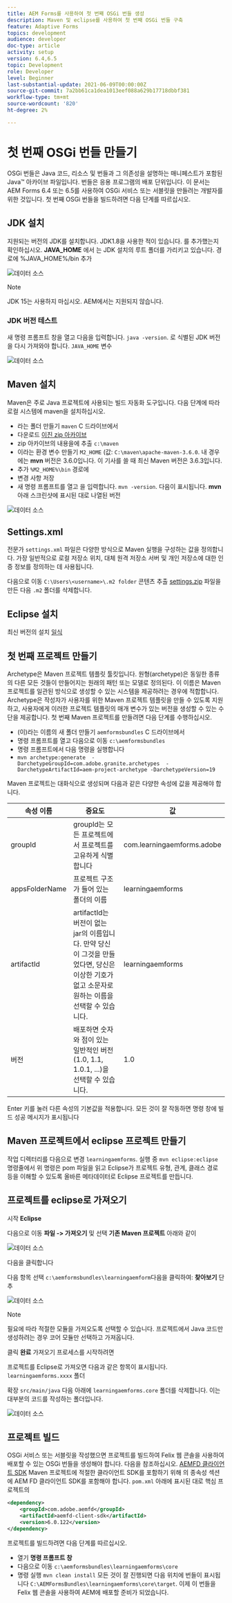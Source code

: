 ```yaml
---
title: AEM Forms를 사용하여 첫 번째 OSGi 번들 생성
description: Maven 및 eclipse를 사용하여 첫 번째 OSGi 번들 구축
feature: Adaptive Forms
topics: development
audience: developer
doc-type: article
activity: setup
version: 6.4,6.5
topic: Development
role: Developer
level: Beginner
last-substantial-update: 2021-06-09T00:00:00Z
source-git-commit: 7a2bb61ca1dea1013eef088a629b17718dbbf381
workflow-type: tm+mt
source-wordcount: '820'
ht-degree: 2%

---
```



# 첫 번째 OSGi 번들 만들기

OSGi 번들은 Java 코드, 리소스 및 번들과 그 의존성을 설명하는 매니페스트가 포함된 Java™ 아카이브 파일입니다. 번들은 응용 프로그램의 배포 단위입니다. 이 문서는 AEM Forms 6.4 또는 6.5를 사용하여 OSGi 서비스 또는 서블릿을 만들려는 개발자를 위한 것입니다. 첫 번째 OSGi 번들을 빌드하려면 다음 단계를 따르십시오.


## JDK 설치

지원되는 버전의 JDK를 설치합니다. JDK1.8을 사용한 적이 있습니다. 를 추가했는지 확인하십시오. **JAVA_HOME** 에서 는 JDK 설치의 루트 폴더를 가리키고 있습니다.
경로에 %JAVA_HOME%/bin 추가

![데이터 소스](assets/java-home.JPG)

>[!NOTE]
> JDK 15는 사용하지 마십시오. AEM에서는 지원되지 않습니다.

### JDK 버전 테스트

새 명령 프롬프트 창을 열고 다음을 입력합니다. `java -version`. 로 식별된 JDK 버전을 다시 가져와야 합니다. `JAVA_HOME` 변수

![데이터 소스](assets/java-version.JPG)

## Maven 설치

Maven은 주로 Java 프로젝트에 사용되는 빌드 자동화 도구입니다. 다음 단계에 따라 로컬 시스템에 maven을 설치하십시오.

* 라는 폴더 만들기 `maven` C 드라이브에서
* 다운로드 [이진 zip 아카이브](http://maven.apache.org/download.cgi)
* zip 아카이브의 내용을에 추출 `c:\maven`
* 이라는 환경 변수 만들기 `M2_HOME` (값: `C:\maven\apache-maven-3.6.0`. 내 경우에는 **mvn** 버전은 3.6.0입니다. 이 기사를 쓸 때 최신 Maven 버전은 3.6.3입니다.
* 추가 `%M2_HOME%\bin` 경로에
* 변경 사항 저장
* 새 명령 프롬프트를 열고 을 입력합니다. `mvn -version`. 다음이 표시됩니다. **mvn** 아래 스크린샷에 표시된 대로 나열된 버전

![데이터 소스](assets/mvn-version.JPG)

## Settings.xml

전문가 `settings.xml` 파일은 다양한 방식으로 Maven 실행을 구성하는 값을 정의합니다. 가장 일반적으로 로컬 저장소 위치, 대체 원격 저장소 서버 및 개인 저장소에 대한 인증 정보를 정의하는 데 사용됩니다.

다음으로 이동 `C:\Users\<username>\.m2 folder`
콘텐츠 추출 [settings.zip](assets/settings.zip) 파일을 만든 다음 `.m2` 폴더를 삭제합니다.

## Eclipse 설치

최신 버전의 설치 [일식](https://www.eclipse.org/downloads/)

## 첫 번째 프로젝트 만들기

Archetype은 Maven 프로젝트 템플릿 툴킷입니다. 원형(archetype)은 동일한 종류의 다른 모든 것들이 만들어지는 원래의 패턴 또는 모델로 정의된다. 이 이름은 Maven 프로젝트를 일관된 방식으로 생성할 수 있는 시스템을 제공하려는 경우에 적합합니다. Archetype은 작성자가 사용자를 위한 Maven 프로젝트 템플릿을 만들 수 있도록 지원하고, 사용자에게 이러한 프로젝트 템플릿의 매개 변수가 있는 버전을 생성할 수 있는 수단을 제공합니다.
첫 번째 Maven 프로젝트를 만들려면 다음 단계를 수행하십시오.

* (이)라는 이름의 새 폴더 만들기 `aemformsbundles` C 드라이브에서
* 명령 프롬프트를 열고 다음으로 이동 `c:\aemformsbundles`
* 명령 프롬프트에서 다음 명령을 실행합니다
* `mvn archetype:generate  -DarchetypeGroupId=com.adobe.granite.archetypes  -DarchetypeArtifactId=aem-project-archetype -DarchetypeVersion=19`

Maven 프로젝트는 대화식으로 생성되며 다음과 같은 다양한 속성에 값을 제공해야 합니다.

| 속성 이름 | 중요도 | 값 |
|------------------------|---------------------------------------|---------------------|
| groupId | groupId는 모든 프로젝트에서 프로젝트를 고유하게 식별합니다 | com.learningaemforms.adobe |
| appsFolderName | 프로젝트 구조가 들어 있는 폴더의 이름 | learningaemforms |
| artifactId | artifactId는 버전이 없는 jar의 이름입니다. 만약 당신이 그것을 만들었다면, 당신은 이상한 기호가 없고 소문자로 원하는 이름을 선택할 수 있습니다. | learningaemforms |
| 버전 | 배포하면 숫자와 점이 있는 일반적인 버전(1.0, 1.1, 1.0.1, ...)을 선택할 수 있습니다. | 1.0 |

Enter 키를 눌러 다른 속성의 기본값을 적용합니다.
모든 것이 잘 작동하면 명령 창에 빌드 성공 메시지가 표시됩니다

## Maven 프로젝트에서 eclipse 프로젝트 만들기

작업 디렉터리를 다음으로 변경 `learningaemforms`.
실행 중 `mvn eclipse:eclipse` 명령줄에서 위 명령은 pom 파일을 읽고 Eclipse가 프로젝트 유형, 관계, 클래스 경로 등을 이해할 수 있도록 올바른 메타데이터로 Eclipse 프로젝트를 만듭니다.

## 프로젝트를 eclipse로 가져오기

시작 **Eclipse**

다음으로 이동 **파일 -> 가져오기** 및 선택 **기존 Maven 프로젝트** 아래와 같이

![데이터 소스](assets/import-mvn-project.JPG)

다음을 클릭합니다

다음 항목 선택 `c:\aemformsbundles\learningaemform`다음을 클릭하여: **찾아보기** 단추

![데이터 소스](assets/select-mvn-project.JPG)

>[!NOTE]
>필요에 따라 적절한 모듈을 가져오도록 선택할 수 있습니다. 프로젝트에서 Java 코드만 생성하려는 경우 코어 모듈만 선택하고 가져옵니다.

클릭 **완료** 가져오기 프로세스를 시작하려면

프로젝트를 Eclipse로 가져오면 다음과 같은 항목이 표시됩니다. `learningaemforms.xxxx` 폴더

확장 `src/main/java` 다음 아래에 `learningaemforms.core` 폴더를 삭제합니다. 이는 대부분의 코드를 작성하는 폴더입니다.

![데이터 소스](assets/learning-core.JPG)

## 프로젝트 빌드

OSGi 서비스 또는 서블릿을 작성했으면 프로젝트를 빌드하여 Felix 웹 콘솔을 사용하여 배포할 수 있는 OSGi 번들을 생성해야 합니다. 다음을 참조하십시오. [AEMFD 클라이언트 SDK](https://repo.adobe.com/nexus/content/repositories/public/com/adobe/aemfd/aemfd-client-sdk/) Maven 프로젝트에 적절한 클라이언트 SDK를 포함하기 위해 의 종속성 섹션에 AEM FD 클라이언트 SDK를 포함해야 합니다. `pom.xml` 아래에 표시된 대로 핵심 프로젝트의

```xml
<dependency>
    <groupId>com.adobe.aemfd</groupId>
    <artifactId>aemfd-client-sdk</artifactId>
    <version>6.0.122</version>
</dependency>
```

프로젝트를 빌드하려면 다음 단계를 따르십시오.

* 열기 **명령 프롬프트 창**
* 다음으로 이동 `c:\aemformsbundles\learningaemforms\core`
* 명령 실행 `mvn clean install`
모든 것이 잘 진행되면 다음 위치에 번들이 표시됩니다 `C:\AEMFormsBundles\learningaemforms\core\target`. 이제 이 번들을 Felix 웹 콘솔을 사용하여 AEM에 배포할 준비가 되었습니다.

